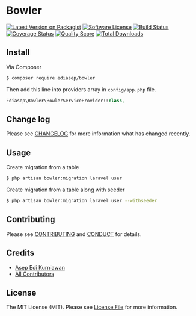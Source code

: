 # Bowler

[![Latest Version on Packagist][ico-version]][link-packagist]
[![Software License][ico-license]](LICENSE.md)
[![Build Status][ico-travis]][link-travis]
[![Coverage Status][ico-scrutinizer]][link-scrutinizer]
[![Quality Score][ico-code-quality]][link-code-quality]
[![Total Downloads][ico-downloads]][link-downloads]

## Install

Via Composer

``` bash
$ composer require ediasep/bowler
```

Then add this line into providers array in `config/app.php` file.

``` php
Ediasep\Bowler\BowlerServiceProvider::class,
```

## Change log

Please see [CHANGELOG](CHANGELOG.md) for more information what has changed recently.

## Usage

Create migration from a table

``` bash
$ php artisan bowler:migration laravel user
```

Create migration from a table along with seeder

``` bash
$ php artisan bowler:migration laravel user --withseeder
```

## Contributing

Please see [CONTRIBUTING](CONTRIBUTING.md) and [CONDUCT](CONDUCT.md) for details.

## Credits

- [Asep Edi Kurniawan][link-author]
- [All Contributors][link-contributors]

## License

The MIT License (MIT). Please see [License File](LICENSE.md) for more information.

[ico-version]: https://img.shields.io/packagist/v/ediasep/bowler.svg?style=flat-square
[ico-license]: https://img.shields.io/badge/license-MIT-brightgreen.svg?style=flat-square
[ico-travis]: https://img.shields.io/travis/ediasep/bowler/master.svg?style=flat-square
[ico-scrutinizer]: https://img.shields.io/scrutinizer/coverage/g/ediasep/bowler.svg?style=flat-square
[ico-code-quality]: https://img.shields.io/scrutinizer/g/ediasep/bowler.svg?style=flat-square
[ico-downloads]: https://img.shields.io/packagist/dt/ediasep/bowler.svg?style=flat-square

[link-packagist]: https://packagist.org/packages/ediasep/bowler
[link-travis]: https://travis-ci.org/ediasep/bowler
[link-scrutinizer]: https://scrutinizer-ci.com/g/ediasep/bowler/code-structure
[link-code-quality]: https://scrutinizer-ci.com/g/ediasep/bowler
[link-downloads]: https://packagist.org/packages/ediasep/bowler
[link-author]: https://github.com/ediasep
[link-contributors]: ../../contributors
